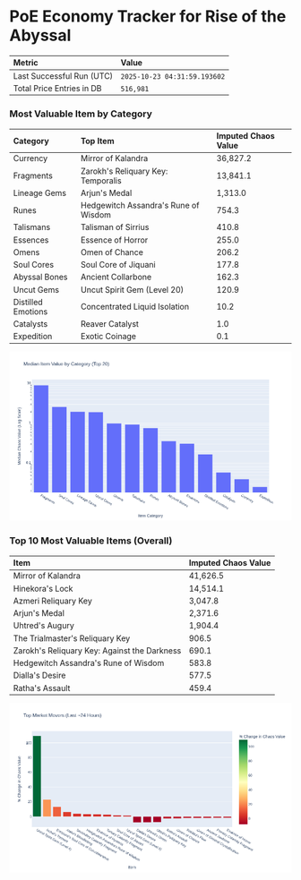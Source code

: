 # PoE Economy Tracker for Rise of the Abyssal

<!-- START_MAINTENANCE -->
| Metric | Value |
|:---|:---|
| Last Successful Run (UTC) | `2025-10-23 04:31:59.193602` |
| Total Price Entries in DB | `516,981` |

<!-- END_MAINTENANCE -->

<!-- START_DATAFRAME_DEBUG -->
<!-- END_DATAFRAME_DEBUG -->

<!-- START_CATEGORY_ANALYSIS -->
### Most Valuable Item by Category
| Category | Top Item | Imputed Chaos Value |
| :--- | :--- | :--- |
| Currency | Mirror of Kalandra | 36,827.2 |
| Fragments | Zarokh's Reliquary Key: Temporalis | 13,841.1 |
| Lineage Gems | Arjun's Medal | 1,313.0 |
| Runes | Hedgewitch Assandra's Rune of Wisdom | 754.3 |
| Talismans | Talisman of Sirrius | 410.8 |
| Essences | Essence of Horror | 255.0 |
| Omens | Omen of Chance | 206.2 |
| Soul Cores | Soul Core of Jiquani | 177.8 |
| Abyssal Bones | Ancient Collarbone | 162.3 |
| Uncut Gems | Uncut Spirit Gem (Level 20) | 120.9 |
| Distilled Emotions | Concentrated Liquid Isolation | 10.2 |
| Catalysts | Reaver Catalyst | 1.0 |
| Expedition | Exotic Coinage | 0.1 |


![Category Analysis Chart](charts/category_analysis.png)
<!-- END_ANALYSIS -->

<!-- START_ANALYSIS -->
### Top 10 Most Valuable Items (Overall)
| Item | Imputed Chaos Value |
| :--- | :--- |
| Mirror of Kalandra | 41,626.5 |
| Hinekora's Lock | 14,514.1 |
| Azmeri Reliquary Key | 3,047.8 |
| Arjun's Medal | 2,371.6 |
| Uhtred's Augury | 1,904.4 |
| The Trialmaster's Reliquary Key | 906.5 |
| Zarokh's Reliquary Key: Against the Darkness | 690.1 |
| Hedgewitch Assandra's Rune of Wisdom | 583.8 |
| Dialla's Desire | 577.5 |
| Ratha's Assault | 459.4 |


![Market Movers Chart](charts/market_movers.png)
<!-- END_ANALYSIS -->
